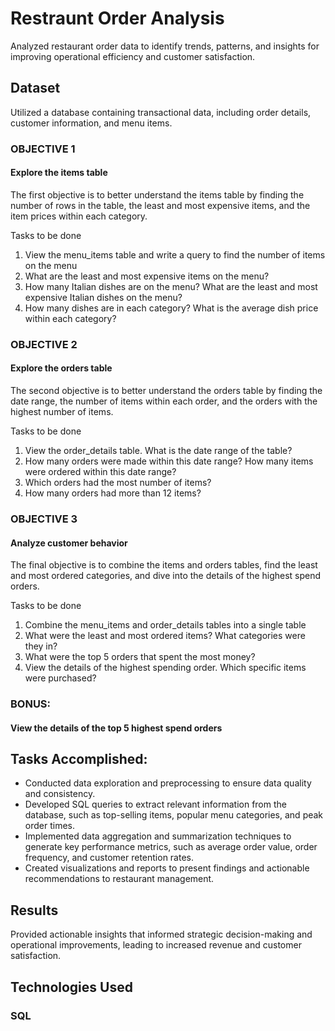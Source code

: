 # Restraunt Order Analysis
Analyzed restaurant order data to identify trends, patterns, and insights for improving operational efficiency and customer satisfaction.

## Dataset
Utilized a database containing transactional data, including order details, customer information, and menu items.

### OBJECTIVE 1
#### Explore the items table
The first objective is to better understand the items table by finding the number of rows in the table, the least and most expensive items, and the item prices within each category.

Tasks to be done
1. View the menu_items table and write a query to find the number of items on the menu
2. What are the least and most expensive items on the menu?
3. How many Italian dishes are on the menu? What are the least and most expensive Italian dishes on the menu?
4. How many dishes are in each category? What is the average dish price within each category?

### OBJECTIVE 2
#### Explore the orders table
The second objective is to better understand the orders table by finding the date range, the number of items within each order, and the orders with the highest number of items.

Tasks to be done
1. View the order_details table. What is the date range of the table?
2. How many orders were made within this date range? How many items were ordered within this date range?
3. Which orders had the most number of items?
4. How many orders had more than 12 items?

### OBJECTIVE 3
#### Analyze customer behavior
The final objective is to combine the items and orders tables, find the least and most ordered categories, and dive into the details of the highest spend orders.

Tasks to be done
1. Combine the menu_items and order_details tables into a single table
2. What were the least and most ordered items? What categories were they in?
3. What were the top 5 orders that spent the most money?
4. View the details of the highest spending order. Which specific items were purchased?

### BONUS: 
#### View the details of the top 5 highest spend orders

## Tasks Accomplished:
- Conducted data exploration and preprocessing to ensure data quality and consistency.
- Developed SQL queries to extract relevant information from the database, such as top-selling items, popular menu categories, and peak order times.
- Implemented data aggregation and summarization techniques to generate key performance metrics, such as average order value, order frequency, and customer retention rates.
- Created visualizations and reports to present findings and actionable recommendations to restaurant management.

## Results
Provided actionable insights that informed strategic decision-making and operational improvements, leading to increased revenue and customer satisfaction.

## Technologies Used
### SQL
